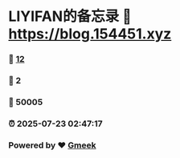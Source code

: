 # LIYIFAN的备忘录 :link: https://blog.154451.xyz 
### :page_facing_up: [12](https://blog.154451.xyz/tag.html) 
### :speech_balloon: 2 
### :hibiscus: 50005 
### :alarm_clock: 2025-07-23 02:47:17 
### Powered by :heart: [Gmeek](https://github.com/Meekdai/Gmeek)
